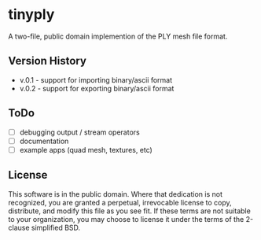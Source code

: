 # tinyply

A two-file, public domain implemention of the PLY mesh file format.

## Version History

* v.0.1 - support for importing binary/ascii format
* v.0.2 - support for exporting binary/ascii format

## ToDo
  * [ ] debugging output / stream operators
  * [ ] documentation
  * [ ] example apps (quad mesh, textures, etc)

## License
This software is in the public domain. Where that dedication is not recognized, you are granted a perpetual, irrevocable license to copy, distribute, and modify this file as you see fit. If these terms are not suitable to your organization, you may choose to license it under the terms of the 2-clause simplified BSD. 
